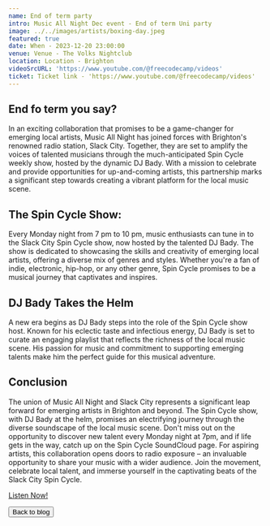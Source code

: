 ```yaml
---
name: End of term party
intro: Music All Night Dec event - End of term Uni party
image: ../../images/artists/boxing-day.jpeg
featured: true
date: When - 2023-12-20 23:00:00
venue: Venue - The Volks Nightclub
location: Location - Brighton
videoSrcURL: 'https://www.youtube.com/@freecodecamp/videos'
ticket: Ticket link - 'https://www.youtube.com/@freecodecamp/videos'
---
```


## End fo term you say?

In an exciting collaboration that promises to be a game-changer for emerging local artists, Music
All Night has joined forces with Brighton's renowned radio station, Slack City. Together, they are
set to amplify the voices of talented musicians through the much-anticipated Spin Cycle weekly show,
hosted by the dynamic DJ Bady. With a mission to celebrate and provide opportunities for
up-and-coming artists, this partnership marks a significant step towards creating a vibrant platform
for the local music scene.

## The Spin Cycle Show:

Every Monday night from 7 pm to 10 pm, music enthusiasts can tune in to the Slack City Spin Cycle
show, now hosted by the talented DJ Bady. The show is dedicated to showcasing the skills and
creativity of emerging local artists, offering a diverse mix of genres and styles. Whether you're a
fan of indie, electronic, hip-hop, or any other genre, Spin Cycle promises to be a musical journey
that captivates and inspires.

## DJ Bady Takes the Helm

A new era begins as DJ Bady steps into the role of the Spin Cycle show host. Known for his eclectic
taste and infectious energy, DJ Bady is set to curate an engaging playlist that reflects the
richness of the local music scene. His passion for music and commitment to supporting emerging
talents make him the perfect guide for this musical adventure.

## Conclusion

The union of Music All Night and Slack City represents a significant leap forward for emerging
artists in Brighton and beyond. The Spin Cycle show, with DJ Bady at the helm, promises an
electrifying journey through the diverse soundscape of the local music scene. Don't miss out on the
opportunity to discover new talent every Monday night at 7pm, and if life gets in the way, catch up
on the Spin Cycle SoundCloud page. For aspiring artists, this collaboration opens doors to radio
exposure – an invaluable opportunity to share your music with a wider audience. Join the movement,
celebrate local talent, and immerse yourself in the captivating beats of the Slack City Spin Cycle.

[Listen Now!](https://soundcloud.com/music-all-night/spin-rhu-fful-interview-and-guest-mix?si=c2619849e23b4814a6b0769073713a18&utm_source=clipboard&utm_medium=text&utm_campaign=social_sharing)

<a href="/blog">
<button >Back to blog </Button>
</a>
